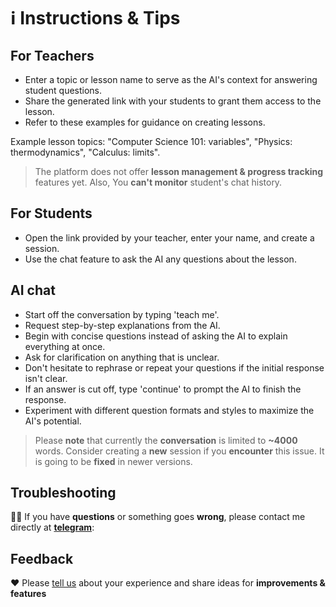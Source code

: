 # ℹ️ Instructions & Tips


## For Teachers
- Enter a topic or lesson name to serve as the AI's context for answering student questions.
- Share the generated link with your students to grant them access to the lesson.
- Refer to these examples for guidance on creating lessons.

Example lesson topics: "Computer Science 101: variables", "Physics: thermodynamics", "Calculus: limits".

> The platform does not offer **lesson management & progress tracking** features yet. 
> Also, You **can't monitor** student's chat history.


## For Students
-   Open the link provided by your teacher, enter your name, and create a session.
-   Use the chat feature to ask the AI any questions about the lesson.

## AI chat
-   Start off the conversation by typing 'teach me'.
-   Request step-by-step explanations from the AI.
-   Begin with concise questions instead of asking the AI to explain everything at once.
-   Ask for clarification on anything that is unclear.
-   Don't hesitate to rephrase or repeat your questions if the initial response isn't clear.
-   If an answer is cut off, type 'continue' to prompt the AI to finish the response.
-   Experiment with different question formats and styles to maximize the AI's potential.

> Please **note** that currently the **conversation** is limited to **~4000** words. 
> Consider creating a **new** session if you **encounter** this issue. It is going to be **fixed** in newer versions.

## Troubleshooting

👨‍💻 If you have **questions** or something goes **wrong**, please contact me  directly at **[telegram]()**:


## Feedback

❤️ Please [tell us]() about your experience and share ideas for **improvements & features**
